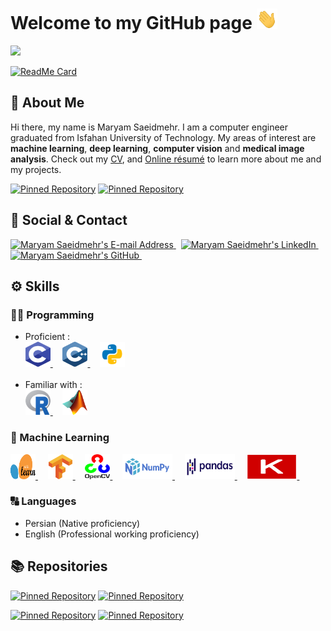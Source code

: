 <!--
**BitterOcean/BitterOcean** is a ✨ _special_ ✨ repository because its `README.md` (this file) appears on your GitHub profile.

Here are some ideas to get you started:

- 🔭 I’m currently working on ...
- 🌱 I’m currently learning ...
- 👯 I’m looking to collaborate on ...
- 🤔 I’m looking for help with ...
- 💬 Ask me about ...
- 📫 How to reach me: ...
- 😄 Pronouns: ...
- ⚡ Fun fact: ...
-->

# Welcome to my GitHub page  <img src="https://github.com/BitterOcean/BitterOcean/blob/main/gifs/waving_hand.gif" alt="welcome" width="33" height="33" />

<p align="left">
  <img src="https://komarev.com/ghpvc/?username=BitterOcean&color=blueviolet&style=for-the-badge">
</p>

[![ReadMe Card](https://github-readme-stats.vercel.app/api?username=BitterOcean&show_icons=true)](https://github.com/BitterOcean/BitterOcean)

## 👤 About Me

Hi there, my name is Maryam Saeidmehr. I am a computer engineer graduated from Isfahan University of Technology. My areas of interest are <b>machine learning</b>, <b>deep learning</b>, <b>computer vision</b> and <b>medical image analysis</b>. Check out my [CV](https://github.com/BitterOcean/BitterOcean/raw/main/maryam-saeidmehr-cv.pdf), and <a href="https://maryamsaeedmehr.github.io" target="_blank" rel="noreferrer">Online résumé</a> to learn more about me and my projects.

[![Pinned Repository](https://github-readme-stats.vercel.app/api/pin/?username=BitterOcean&repo=BitterOcean)](https://github.com/BitterOcean/BitterOcean)
[![Pinned Repository](https://github-readme-stats.vercel.app/api/pin/?username=BitterOcean&repo=MaryamSaeedmehr.github.io)](https://github.com/BitterOcean/MaryamSaeedmehr.github.io)


## 📇 Social & Contact

<div align="left">
  <a href="mailto:maryamsaeidmehr@gmail.com" target="_blank" rel="noreferrer"> <img alt="Maryam Saeidmehr's E-mail Address" src="https://img.shields.io/badge/E&#8209;mail-D14836?style=for-the-badge&logo=gmail&logoColor=white" /> </a>
  &nbsp;
  <a href="https://www.linkedin.com/in/maryam-saeidmehr-9b389b1b8" target="_blank" rel="noreferrer"> <img alt="Maryam Saeidmehr's LinkedIn" src="https://img.shields.io/badge/LinkedIn-0077B5?style=for-the-badge&logo=linkedin&logoColor=white" /> </a>
  &nbsp;
  <a href="https://github.com/BitterOcean" target="_blank" rel="noreferrer"> <img alt="Maryam Saeidmehr's GitHub" src="https://img.shields.io/badge/GitHub-100000?style=for-the-badge&logo=github&logoColor=white" /> </a>
  &nbsp;
</div>




## ⚙ Skills


### 👨‍💻 Programming
- Proficient :
  <div align="left">
    <a href="https://www.cprogramming.com" target="_blank" rel="noreferrer"> <img src="https://github.com/BitterOcean/BitterOcean/blob/main/icons/c.svg" alt="c" width="40" height="40" /> </a>
    &nbsp; &nbsp;
    <a href="https://www.cplusplus.com" target="_blank" rel="noreferrer"> <img src="https://github.com/BitterOcean/BitterOcean/blob/main/icons/cplusplus.svg" alt="cplusplus" width="40" height="40" /> </a>
    &nbsp; &nbsp;
    <a href="https://www.python.org" target="_blank" rel="noreferrer"> <img src="https://github.com/BitterOcean/BitterOcean/blob/main/icons/python.svg" alt="python" width="40" height="40" /> </a>
  </div> </br>
- Familiar with :
  <div align="left">
    <a href="https://www.r-project.org" target="_blank" rel="noreferrer"> <img src="https://github.com/BitterOcean/BitterOcean/blob/main/icons/r.svg" alt="r" width="40" height="40" /> </a>
    &nbsp; &nbsp;
    <a href="https://www.mathworks.com/products/matlab.html" target="_blank" rel="noreferrer"> <img src="https://github.com/BitterOcean/BitterOcean/blob/main/icons/matlab.svg" alt="r" width="40" height="40" /> </a>
  </div>



### 🧠 Machine Learning

  <div align="left">
    <a href="https://scikit-learn.org/" target="_blank" rel="noreferrer"> <img src="https://github.com/BitterOcean/BitterOcean/blob/main/icons/sklearn.svg" alt="Scikit Learn" width="40" height="40" /> </a>
    &nbsp; &nbsp;
    <a href="https://www.tensorflow.org/" target="_blank" rel="noreferrer"> <img src="https://github.com/BitterOcean/BitterOcean/blob/main/icons/tf.svg" alt="TensorFlow" width="40" height="40" /> </a>
    &nbsp; &nbsp;
  <a href="https://www.opencv.org/" target="_blank" rel="noreferrer"> <img src="https://github.com/BitterOcean/BitterOcean/blob/main/icons/cv.svg" alt="OpenCV" width="40" height="40" /> </a>
    &nbsp; &nbsp;
  <a href="https://www.numpy.org/" target="_blank" rel="noreferrer"> <img src="https://github.com/BitterOcean/BitterOcean/blob/main/icons/np.svg" alt="Numpy" width="80" height="40" /> </a>
    &nbsp; &nbsp;
  <a href="https://pandas.pydata.org/" target="_blank" rel="noreferrer"> <img src="https://github.com/BitterOcean/BitterOcean/blob/main/icons/pandas.svg" alt="Pandas" width="80" height="40" /> </a>
    &nbsp; &nbsp;
  <a href="https://keras.io/" target="_blank" rel="noreferrer"> <img src="https://github.com/BitterOcean/BitterOcean/blob/main/icons/keras.svg" alt="Keras" width="80" height="40" /> </a>
    &nbsp; &nbsp;    
  </div>


### 🔠 Languages
 - Persian (Native proficiency)
 - English (Professional working proficiency)


## 📚 Repositories

[![Pinned Repository](https://github-readme-stats.vercel.app/api/pin/?username=BitterOcean&repo=IUT)](https://github.com/BitterOcean/IUT)
[![Pinned Repository](https://github-readme-stats.vercel.app/api/pin/?username=BitterOcean&repo=MaryamSaeedmehr.github.io)](https://github.com/BitterOcean/MaryamSaeedmehr.github.io)

[![Pinned Repository](https://github-readme-stats.vercel.app/api/pin/?username=BitterOcean&repo=Covid19-Detector)](https://github.com/BitterOcean/Covid19-Detector)
[![Pinned Repository](https://github-readme-stats.vercel.app/api/pin/?username=BitterOcean&repo=ComputerScienceSchools)](https://github.com/BitterOcean/ComputerScienceSchools)
